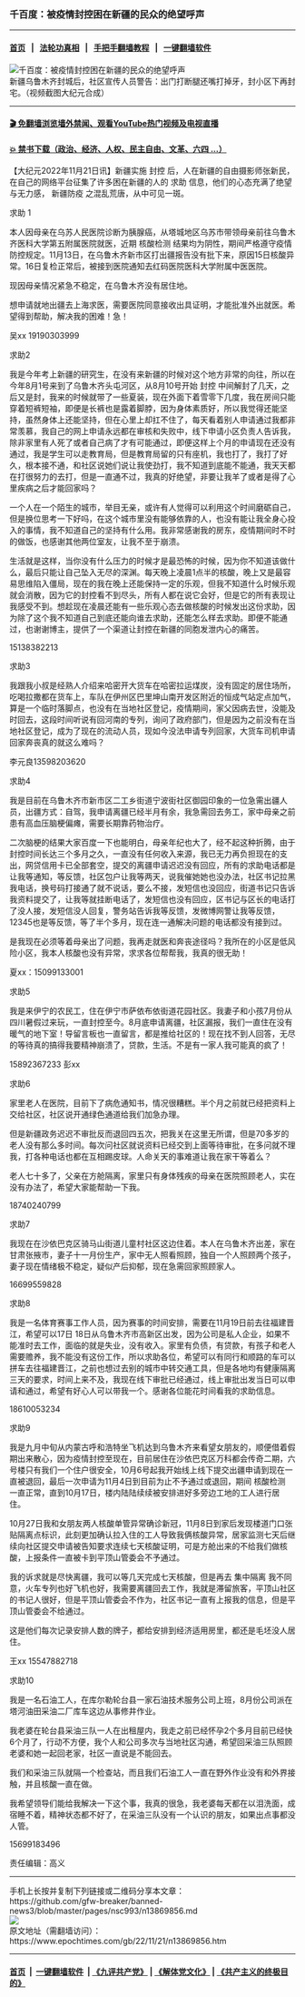 ### 千百度：被疫情封控困在新疆的民众的绝望呼声
------------------------

#### [首页](https://github.com/gfw-breaker/banned-news3/blob/master/README.md) &nbsp;&nbsp;|&nbsp;&nbsp; [法轮功真相](https://github.com/begood0513/basic/blob/master/README.md)  &nbsp;&nbsp;|&nbsp;&nbsp; [手把手翻墙教程](https://github.com/gfw-breaker/guides/wiki)  &nbsp;&nbsp;|&nbsp;&nbsp; [一键翻墙软件](https://github.com/gfw-breaker/nogfw/blob/master/README.md)  



<div><img alt="千百度：被疫情封控困在新疆的民众的绝望呼声" class="attachment-djy_600_400 size-djy_600_400 wp-post-image" src="https://i.epochtimes.com/assets/uploads/2020/08/8934c920413cdba29f9307d8526203fc-600x400-1.jpg"/>
<div class="caption">
 新疆乌鲁木齐封城后，社区宣传人员警告：出门打断腿还嘴打掉牙，封小区下再封宅。（视频截图大纪元合成）
</div></div><hr/>

#### [ 🎬  免翻墙浏览墙外禁闻、观看YouTube热门视频及电视直播](https://github.com/gfw-breaker/HelloWorld)

#### [ 💥  禁书下载（政治、经济、人权、民主自由、文革、六四 ...）](https://github.com/gfw-breaker/books/blob/master/README.md)

<div><p>
 【大纪元2022年11月21日讯】新疆实施
 <ok href="https://www.epochtimes.com/gb/tag/%E5%B0%81%E6%8E%A7.html">
  封控
 </ok>
 后，人在新疆的自由摄影师张新民，在自己的网络平台征集了许多困在新疆的人的
 <ok href="https://www.epochtimes.com/gb/tag/%E6%B1%82%E5%8A%A9.html">
  求助
 </ok>
 信息，他们的心态充满了绝望与无力感，
 <ok href="https://www.epochtimes.com/gb/tag/%E6%96%B0%E7%96%86%E9%98%B2%E7%96%AB.html">
  新疆防疫
 </ok>
 之混乱荒唐，从中可见一斑。
</p>
<p>
 <ok href="https://www.epochtimes.com/gb/tag/%E6%B1%82%E5%8A%A9.html">
  求助
 </ok>
 1
</p>
<p>
 本人因母亲在乌苏人民医院诊断为胰腺癌，从塔城地区乌苏市带领母亲前往乌鲁木齐医科大学第五附属医院就医，近期
 <ok href="https://www.epochtimes.com/gb/tag/%E6%A0%B8%E9%85%B8%E6%A3%80%E6%B5%8B.html">
  核酸检测
 </ok>
 结果均为阴性，期间严格遵守疫情防控规定。11月13日，在乌鲁木齐新市区打出疆报告没有批下来，原因15日核酸异常。16日复检正常后，被接到医院通知去红码医院医科大学附属中医医院。
</p>
<p>
 现因母亲情况紧急不稳定，在乌鲁木齐没有居住地。
</p>
<p>
 想申请就地出疆去上海求医，需要医院同意接收出具证明，才能批准外出就医。希望得到帮助，解决我的困难！急！
</p>
<p>
 吴xx 19190303999
</p>
<p>
 求助2
</p>
<p>
 我是今年考上新疆的研究生，在没有来新疆的时候对这个地方非常的向往，所以在今年8月1号来到了乌鲁木齐头屯河区，从8月10号开始
 <ok href="https://www.epochtimes.com/gb/tag/%E5%B0%81%E6%8E%A7.html">
  封控
 </ok>
 中间解封了几天，之后又是封，我来的时候就带了一些夏装，现在外面下着雪零下几度，我在房间只能穿着短裤短袖，即便是长裤也是露着脚脖，因为身体素质好，所以我觉得还能坚持，虽然身体上还能坚持，但在心里上却扛不住了，每天看着别人申请通过我都非常羡慕，我自己的网上申请永远都在审核和失败中，线下申请小区负责人告诉我，除非家里有人死了或者自己病了才有可能通过，即便这样上个月的申请现在还没有通过，我是学生可以走教育局，但是教育局留的只有座机，我也打了，我打了好久，根本接不通，和社区说她们说让我使劲打，我不知道到底能不能通，我天天都在打很努力的去打，但是一直通不过，我真的好绝望，非要让我羊了或者是得了心里疾病之后才能回家吗？
</p>
<p>
 一个人在一个陌生的城市，举目无亲，或许有人觉得可以利用这个时间磨砺自己，但是换位思考一下好吗，在这个城市里没有能够依靠的人，也没有能让我全身心投入的事情，我不知道自己的坚持有什么用。我非常感谢我的房东，疫情期间时不时的做饭，也感谢其他两位室友，让我不至于崩溃。
</p>
<p>
 生活就是这样，当你没有什么压力的时候才是最恐怖的时候，因为你不知道该做什么，最后只能让自己坠入无尽的深渊。每天晚上凌晨1点半的核酸，晚上又是最容易思维陷入僵局，现在的我在晚上还能保持一定的乐观，但我不知道什么时候乐观就会消散，因为它的封控看不到尽头，所有人都在说它会好，但是它的所有表现让我感受不到。想趁现在凌晨还能有一些乐观心态去做核酸的时候发出这份求助，因为除了这个我不知道自己到底还能向谁去求助，还能怎么样去求助。即便不能通过，也谢谢博主，提供了一个渠道让封控在新疆的同胞发泄内心的痛苦。
</p>
<p>
 15138382213
</p>
<p>
 求助3
</p>
<p>
 我跟我小叔是经熟人介绍来哈密开大货车在哈密拉运煤炭，没有固定的居住场所，吃喝拉撒都在货车上，车队在伊州区巴里坤山南开发区附近的恒成气站定点加气，算是一个临时落脚点，也没有在当地社区登记，疫情期间，家父因病去世，没能及时回去，这段时间听说有回河南的专列，询问了政府部门，但是因为之前没有在当地社区登记，成为了现在的流动人员，现如今没法申请专列回家，大货车司机申请回家奔丧真的就这么难吗？
</p>
<p>
 李元良13598203620
</p>
<p>
 求助4
</p>
<p>
 我是目前在乌鲁木齐市新市区二工乡街道宁波街社区御园印象的一位急需出疆人员，出疆方式：自驾，我申请离疆已经半月有余，我急需回去务工，家中母亲之前患有高血压脑梗偏瘫，需要长期靠药物治疗。
</p>
<p>
 二次脑梗的结果大家百度一下也能明白，母亲年纪也大了，经不起这种折腾，由于封控时间长达三个多月之久，一直没有任何收入来源，我已无力再负担现在的支出，网贷信用卡已全部套空，提交的离疆申请迟迟没有回应，所有的求助电话都是让我等通知，等反馈，社区包户让我等两天，说我催她她也没办法，社区书记拉黑我电话，换号码打接通了就不说话，要么不接，发短信也没回应，街道书记只告诉我资料提交了，让我等就挂断电话了，发短信也没有回应，区书记与区长的电话打了没人接，发短信没人回复，警务站告诉我等反馈，发微博网警让我等反馈，12345也是等反馈，等了半个多月，现在连一通解决问题的电话都没有接到过。
</p>
<p>
 是我现在必须等着母亲出了问题，我再走就医和奔丧途径吗？我所在的小区是低风险小区，我本人核酸也没有异常，求求各位帮帮我，我真的很无助！
</p>
<p>
 夏xx：15099133001
</p>
<p>
 求助5
</p>
<p>
 我是来伊宁的农民工，住在伊宁市萨依布依街道花园社区。我妻子和小孩7月份从四川暑假过来玩，一直封控至今。8月底申请离疆，社区漏报，我们一直住在没有暖气的地下室！导留言板也一直留言，都是推给社区的！现在找不到人回答，无尽的等待真的搞得我要精神崩溃了，贷款，生活。不是有一家人我可能真的疯了！
</p>
<p>
 15892367233 彭xx
</p>
<p>
 求助6
</p>
<p>
 家里老人在医院，目前下了病危通知书，情况很糟糕。半个月之前就已经把资料上交给社区，社区说开通绿色通道给我们加急办理。
</p>
<p>
 但是新疆政务迟迟不审批反而退回四五次，把我关在这里无所谓，但是70多岁的老人没有那么多时间。每次问社区就说资料已经交到上面等待审批，在多问就不理我，打各种电话也都在互相踢皮球。人命关天的事难道让我在家干等着么？
</p>
<p>
 老人七十多了，父亲在方舱隔离，家里只有身体残疾的母亲在医院照顾老人，实在没有办法了，希望大家能帮助一下我。
</p>
<p>
 18740240799
</p>
<p>
 求助7
</p>
<p>
 我现在在沙依巴克区骑马山街道儿童村社区这边住着。本人在乌鲁木齐出差，家在甘肃张掖市，妻子十一月份生产，家中无人照看照顾，独自一个人照顾两个孩子，妻子现在情绪极不稳定，疑似产后抑郁，现在急需回家照顾家人。
</p>
<p>
 16699559828
</p>
<p>
 求助8
</p>
<p>
 我是一名体育赛事工作人员，因为赛事的时间安排，需要在11月19日前去往福建晋江，希望可以17日 18日从乌鲁木齐市高新区出发，因为公司是私人企业，如果不能准时去工作，面临的就是失业，没有收入。家里有负债，有贷款，有孩子和老人需要赡养，我不能没有这份工作，所以求助各位，希望可以有同行和顺路的车可以拼车去往福建晋江，之前也想过去别的城市中转交通工具，但是各地均有健康隔离三天的要求，时间上来不及，我现在线下审批已经通过，线上审批出发当日可以申请和通过，希望有好心人可以带我一个。感谢各位能花时间看我的求助信息。
</p>
<p>
 18610053234
</p>
<p>
 求助9
</p>
<p>
 我是九月中旬从内蒙古呼和浩特坐飞机达到乌鲁木齐来看望女朋友的，顺便借着假期出来散心，因为疫情封控至现在，目前居住在沙依巴克区万科都会传奇二期，六号楼只有我们一个住户很安全，10月6号起我开始线上线下提交出疆申请到现在一直被退回，最后一次申请为11月4日到目前为止不予通过或退回，期间
 <ok href="https://www.epochtimes.com/gb/tag/%E6%A0%B8%E9%85%B8%E6%A3%80%E6%B5%8B.html">
  核酸检测
 </ok>
 一直正常，直到10月17日，楼内陆陆续续被安排进好多旁边工地的工人进行居住。
</p>
<p>
 10月27日我和女朋友两人核酸单管异常确诊新冠，11月8日到家后发现楼道门口张贴隔离点标识，此刻更加确认拉入住的工人导致我俩核酸异常，居家监测七天后继续向社区提交申请被告知要求连续七天核酸证明，可是方舱出来的不给我们做核酸，上报条件一直被卡到平顶山管委会不予通过。
</p>
<p>
 我的诉求就是尽快离疆，我可以等几天完成七天核酸，但是再去
 <ok href="https://www.epochtimes.com/gb/tag/%E9%9B%86%E4%B8%AD%E9%9A%94%E7%A6%BB.html">
  集中隔离
 </ok>
 我不同意，火车专列也好飞机也好，我需要离疆回去工作，我就是滞留旅客，平顶山社区的书记人很好，但是平顶山管委会不作为，社区书记一直有上报我的信息，但是平顶山管委会不给通过。
</p>
<p>
 这是他们每次记录安排人数的牌子，都给安排到经济适用房里，都还是毛坯没人居住。
</p>
<p>
 王xx 15547882718
</p>
<p>
 求助10
</p>
<p>
 我是一名石油工人，在库尔勒轮台县一家石油技术服务公司上班，8月份公司派在塔河油田采油二厂库车这边从事修井作业。
</p>
<p>
 我老婆在轮台县采油三队一人在出租屋内，我走之前已经怀孕2个多月目前已经快6个月了，行动不方便，我个人和公司多次与当地社区沟通，希望回采油三队照顾老婆和她一起回老家，社区一直说是不能回去。
</p>
<p>
 我们和采油三队就隔一个检查站，而且我们石油工人一直在野外作业没有和外界接触，并且核酸一直在做。
</p>
<p>
 我希望领导们能给我解决一下这个事，我真的很急，我老婆每天都在以泪洗面，成宿睡不着，精神状态都不好了，在采油三队没有一个认识的朋友，如果出点事都没人管。
</p>
<p>
 15699183496
</p>
<p>
 责任编辑：高义
</p>
</div>
<hr/>
手机上长按并复制下列链接或二维码分享本文章：<br/>
https://github.com/gfw-breaker/banned-news3/blob/master/pages/nsc993/n13869856.md <br/>
<a href='https://github.com/gfw-breaker/banned-news3/blob/master/pages/nsc993/n13869856.md'><img src='https://github.com/gfw-breaker/banned-news3/blob/master/pages/nsc993/n13869856.md.png'/></a> <br/>
原文地址（需翻墙访问）：https://www.epochtimes.com/gb/22/11/21/n13869856.htm


------------------------
#### [首页](https://github.com/gfw-breaker/banned-news3/blob/master/README.md) &nbsp;|&nbsp; [一键翻墙软件](https://github.com/gfw-breaker/nogfw/blob/master/README.md) &nbsp;| [《九评共产党》](https://github.com/gfw-breaker/9ping.md/blob/master/README.md#九评之一评共产党是什么) | [《解体党文化》](https://github.com/gfw-breaker/jtdwh.md/blob/master/README.md) | [《共产主义的终极目的》](https://github.com/gfw-breaker/gczydzjmd.md/blob/master/README.md)


<img src='http://gfw-breaker.win/banned-news3/pages/nsc993/n13869856.md' width='0px' height='0px'/>